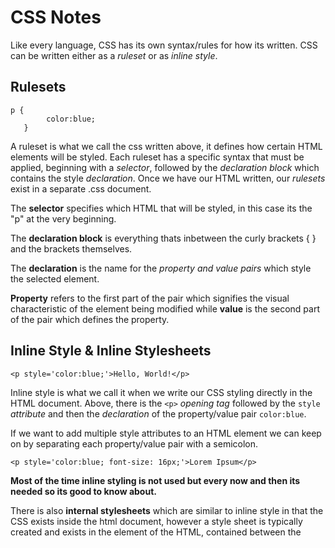 # CSS Notes

Like every language, CSS has its own syntax/rules for how its written. CSS can be written either as a *ruleset* or as *inline style*.


## Rulesets 

```
p {
        color:blue;
   }
```
	
A ruleset is what we call the css written above, it defines how certain HTML elements will be styled. Each ruleset has a specific syntax that must be applied, beginning with a *selector*, followed by the *declaration block* which contains the style *declaration*. Once we have our HTML written, our *rulesets* exist in a separate .css document. 

The **selector** specifies which HTML that will be styled, in this case its the "p" at the very beginning.

The **declaration block** is everything thats inbetween the curly brackets { } and the brackets themselves.

The **declaration** is the name for the *property and value pairs* which style the selected element.
 
**Property** refers to the first part of the pair which signifies the visual characteristic of the element being modified while **value** is the second part of the pair which defines the property.


## Inline Style & Inline Stylesheets

``` <p style='color:blue;'>Hello, World!</p> ```

Inline style is what we call it when we write our CSS styling directly in the HTML document. Above, there is the `<p>` *opening tag* followed by the `style` *attribute* and then the *declaration* of the property/value pair `color:blue`.

If we want to add multiple style attributes to an HTML element we can keep on by separating each property/value pair with a semicolon.

``` <p style='color:blue; font-size: 16px;'>Lorem Ipsum</p> ```

**Most of the time inline styling is not used but every now and then its needed so its good to know about.**

There is also **internal stylesheets** which are similar to inline style in that the CSS exists inside the html document, however a style sheet is typically created and exists in the <head> element of the HTML, contained between the <style> opening and closing tags. 

Whatever CSS stylization is created in the internal stylesheet will apply to the whole HTML document. This part must be written in CSS syntax even though it exists inside the HTML document.


## External Stylesheets 

These stylesheets are created outside of the HTML and exist as their own .css document. i.e. "style.css" This helps to maintain readability in both the HTML and CSS documents and is typically the standard way that CSS stylization is handled. However, having both an HTML and CSS document by themselves is not enough. 

**The two must be linked so that the HTML knows to style the webpage according to the CSS style.**

We do this by using the `<link>` element which must be placed inside the `<head>` of the HTML file. `<link>` is self closing and requires an `href` attribute and a `rel` attribute.
 
`href` is like the anchor element, and the value is the path/address to the CSS file. The path can either be an external one or an internal. (https://www.url.com/stylesheet.css OR /style.css)
	
`rel` describes the relationship betwen the HTML and the CSS. i.e. if we are linking a stylesheet, the value should be "stylesheet"

``` <link href="path-goes-here.css" rel="stylesheet"/> ```


## Selectors

These are how we *select* what HTML element we target with our CSS style. Selectors can also be referred to as tag name or element selector. Selectors do not have angle brackets <> surrounding them like their HTML counterparts. i.e. text { } VS <text></text>.

The asterisk `*` can be used as a *universal selector* to select elements of any/all types.


## Targeting Class

HTML tags also have attributes that can be targeted and styled. For example if we had 

``` <p class="brand">Shoe Company</p> ```

We could target the class attribute by writing our CSS as follows

``` .brand {color:teal;} ```

If we want to assign *multiple class* attribute values to a HTML element we can just do so by seperating each class value with a space i.e. 

``` <p class="brand title">Shoe Company</p> ```


## Targeting IDs

But what if we want to target one single specific HTML element with CSS? We can do that with the id attribute. In contrast to class, which can have multiple values, an elements' ID can only have a single value and be used once per page.

When we target something using the id, the CSS must be prepended by a `#`, i.e.

``` <h1 id="first-title">First Title</h1> ```

would be targeted by using the CSS

``` #first-title {color:red;} ```


## Attribute Selector

We can also target HTML elements by their attribute, for example making all links (aka. href) a certain color or font size. Attributes can targeted by putting the attribute name, or the selector, in between two square brackets `[ ]`.

``` [href] {color:magenta;} ```

We can get even more specific by using the syntax

``` type[attribute*=value] ```

Which selects any element that contains an instance of the value.

For instance, if we had multiple images on our webpage, we could set anchors with hyperlink references that end in .com to be one color and any that end in .gov as a different color. You could also target specific words

``` a[href*='.com'] {color:green;} ```

``` a[href*='.gov'] {color:red;} ```


## Psuedo-Class

We use pseudo-classes for things like greying out the submit button before all the forms are filled in, or changing a link from blue to purple once its been clicked on. They can be attached to any selector and is always written as a colon followed by a name. For example:

``` p:hover {background-color:lime;} ```

Syntax: 

``` selector:pseudo-class {property:value;} ```


## Classes and IDs

HTML elements have types, classes, and ids which we can target and style with CSS. 

CSS also has its own classes and IDs that serve their own purposes.
	
*Classes* are meant to be reused over many elements.

For example, you have 2 different `<h1>` elements. One needs to be bold and blue, the other needs to be bold and red. Instead of writing 2 seperate rules in the CSS document for each `<h1>` element, you could write a .green, .blue, and .bold rule in CSS. Then give one headline `class="bold green"` and the other `class="bold blue"`.

*IDs* are meant to style one specific element. **They override the styles of classes and should be used sparringly to spare yourself the headache.**


## Specificity

Specificity refers to the order/hierarchy in which CSS styles are displayed. Its best practice to style elements using the lowest degree of specificity possible so that the styling is easy to maintain and make changes to.

IDs > Classes > Type

IDs are most specific and therefore will override and style rules created for Classes and Types.


## Chaining

When writing CSS rules, you may require an HTML element to have two or more CSS selectors at the same time. This is done by combining multiple selectors, which we refer to as *chaining*. 

for instance if we had multiple `<h1>` elements but one or more of them had had the `class` attribute with the `special` value, i.e.

``` <h1 class='special'> ```

Then, in CSS, we would write

``` h1.special { ... } ```

And this would *only* target the HTML elements of `<h1>` with the class "special". If a `<p>` paragraph element also had a class of "special" the rule would NOT apply.


## Descendant Combinator

This is how we target HTML elements that are nested inside of other HTML elements. Think the Parent / Child relationship of HTML code. Descendant Combinators are used to target the child, or "descendant", html.

If we have an ordered list `<ol class="main-list">` parent with list item `<li>` children, we can target the list items by writing in CSS:

``` .main-list li { ... } ```

Note that the `.` before main-list is necessary if we are targeting a class. If we were to be targeting a whole element nested inside of another element we could type:

``` li h4 { ... } ```

This would select any `<h4>` elements that were nested inside of a list item `<li>`


## Multiple Selectors

We can separate selectors with a comma if we want to target two or more separate elements and apply the same style to all of them

Instead of writing 

```
h1 {font-family:Georgia} 
.menu {font-family:Georgia}	
```

We could write 

``` h1, .menu {font-family:Georgia;} ```

____________________________________________________________________________________________________________________


# Visual Rules of CSS

There are some fundamental CSS VISUAL RULES that we need to be aware of.

## Font Family

Also known as the more technical term "typeface" is how we can specifiy what kind of font we want to use across the entire web page.

```h1 {font-family:Georgia;} ```

This would set any `<h1>` element to be rendered with the Georgia font. There are a few rules for declaring a font family:
	
- The Font being used must be installed on the user's computer or downloaded with the site
- WEB SAFE FONTS are a group of fonts that most browsers and operating systems already have
- Best to use web safe fonts so that your web pages are correctly displayed across as much PCs as possible
- If the font name is two or more words, put the font in quotes (single or double), i.e. {font-family:"Courier New";}

## Font Size 

The property `font-size` is pretty self explanatory; set the value to a number value followed by 'px', which stands for 'pixels'.
	
```h1 {font-size:18px;} ```

## Font Weight 

The property `font-weight` can be set to a few different values like `normal` or `bold` but can also be set to a numerical value starting at 1 and maxing at 1000, typically used in increments of 100.

```h1 {font-weight: bold;}```

## Text Alignment
	
The property `text-align` can be set to align text to either `left`, `center`, or `right`. A fourth option is also `justify` which spaces out text so that it aligns with bot the left and right side of the parent element. By default, all text aligns to the left side of whatever container it is in.
	
```h1 {text-align: center;}```

## Color and Background Color

These can be set by using the `color` and `background-color` properties and then assigning them a value. These values must be one of the following options:
	
- *Keywords* like blue, red, aquamarine, etc. 
- *RGB* (255, 150, 50) Where the number values are 0 - 255 which specify how much **red**, **green**, and **blue** are used.
	- *RGBA* (255, 150, 50, 0.5) can also be used, where 'A' represents 'alpha', which is a fancy word for opacity. A value of 1.0 would be fully opaque and a value of 0 would be transparent. If an alpha value is **not** specified the color will default to fully opaque (1.0).
- *HSL* (50, 100%, 50%) Where the first number represents the hue of a color wheel, ranging from 0-360. Then saturation and lightness, which are represented in a percentage value, where saturation represents how vibrant the color is (think color vs grayscale; 100% being full color) and lightness representing how much white vs black there is in the color value (100% being full white).
	- *HSLA* (50, 100%, 50%, 0.3) can also be used, and just like RGBA, the fourth number represents the alpha value.
- *Hex* Represented by 3-6 alpha-numeric characters like `#FFFFFF` or `#FFF`.
	
```h1 {color:red; background-color: (;}```

## Opacity
	
This can be set with the `opacity` property and can be set from a value of 0 to 1, where 1 is fully visibile and 0 is invisible.
	
```h1 {opacity:0.5;}```

## Background Image

This is used when we want to use an image as the background of an element instead of just a color. The value of the background-image property will be a url, which can either be an *internal* or an *external* link (i.e. somewhere in your project or somewhere on the internet). If it is internal it must be linked with a **relative file path**
	
External:

```.main-banner {background-image:url('https:www.url.com)}```
	
Internal:	

```.main-banner {background-image: url('images/mountains.jpg');```


## Important 

This can be applied to specific declarations instead of full rules. **It overrides ANY STYLE no matter how specific it is and as a result this feature should be used very sparingly.** However, sometimes we will need to use it, for example when we work with multiple stylesheets. The syntax is
	
```p {color:blue !important;}```

____________________________________________________________________________________________________________________

# The Box Model

Browsers load HTML elements with default positions and values and this can lead to unexpected user experiences and also limit the views you can create. For example, when you change the background color of an element sometimes there are unintended consequences, like the color stretching beyond the bounds of the element.
	
All elements are "living" inside of a box. This is the box we refer to in the *box model*. When you change the background color of an element you change the entire bg color of the box. These boxes have **dimensions**, **padding**, **borders**, and **margins**.

The *content* of the box is surroudned by the *padding*, which is surrounded by the *border*, and then surrounded by the *margin*.

## Height and Width
	
By default, these are set to hold the raw contents of the box. We can modify this by adding height and width properties in our CSS rules and then assigning them values.
	
```.class {height:300px; width: 600px;}```

## Borders
	
This is a line that surrounds an element, like a frame on a painting. Borders can have width, style, and color attributes.
	
- *Width* can be set by defining a pixel amount of using the values thin, medium, or thick.
- *Style* can be set to one of ten otions, none, dotted, and solid.
- *Color* can be set using hexcodes or built in keywords like red, blue, violet, etc.
- A borders default values are `medium, none, color` ; where color is the current color of the element. 
	
If width, style, or color are not given values in the CSS ruleset, then the default values will be used instead.

## Border Radius
	
This can be used to soften/round the corners of the box/border. For instance if we set the value of the border-radius to 5px then each corner will have a radius of 5px, as in the corners will match the curvature of a circle with a radius of 5px.

If we want to make a border that is a perfect cricle, we set the size of the box to be equal in height and weight, and then set the value of the border-radius to 50%.

```
{...
height: 60px; weight 60px; border: 2px solid red; border-radius: 50%;
...}
```

## Padding

This is the space between the *borders* of the box and the *content*. Padding is like the space between the frame and the picture. We can modify the space with the `padding` selector:
	
```{padding: 10px;}```
	
This would create a 10px padding on the top, right, bottom, and left.

### Padding Shorthand
- 4 Values 
	- We can also get more specific by using padding-top, padding-bottom, padding-left, padding-right properties and assigning them values OR we can write `{padding: 5px 6px 7px 8px;}`. This targets the padding in a clockwise direction, starting at the top. (5 top, 6 right, 7 bot, 8 left)

- 3 Values 
	- This can be used if we want to pad the left and right with the same value, but have different top and bottom values. The first value targets the top, second value targets left and right, and third targets with bottom.

- 2 Values 
	- This will pad the top and bottom with the first value and pad the left and right with the second.


## Margin

This is the space directly outside of the box and the rules can be modified exactly the same as padding and padding shorthand. We can also use the keyword `auto`, which lets you center the content. For example:

```
{...
width: 400px;
margin: 0 auto;
...}
```
	
This sets the top and bottom margin to 0px and then automatically adjusts the left and right so that the element stays centered within its containing element. In order to center and element we must set a width, otherwise it will be automatically set to the full width of its containing element, like <body> for example. Its impossible to center an element that takes up the full width of the page since the width can change due to display &/o browser window size. Setting the width to 400 in the previous code example will cause the div to center within a containing element that is greater than 400px wide.


## Margin Collapse

This refers to how overlapping vertical margin space works. **When there are two separate elements (boxes) next to each other (left and right) the margin space between the two boxes is sum of both elements margins.** So if `box-a` has a margin of 10px and `box-b` has a margin of 10px then the total horizontal space between them will be 20px.

**However, if there are two elements next to each other vertically (top/bottom) then the *total vertical space* between them will be whatever the largest margin value is.** For example if `box-a` is on top of `box-c`, and A has a bottom margin value of 10px and C has a top margin value of 30px, the vertical distance between the two elements would be 30px. This is **margin collapse*.

## Overflow
	
We can also set the min and max width of elements since web pages can be viewed thru displays of differing screen sizes. If the max height is set too low/small for the content, then the content will spill outside of the box.

The `overflow` property is how we control when content spills outside of its box. Some of the values we can assign this property include:
	
- `hidden` hides content that spills outside of the box
- `scroll` will add a scroll bar so that the rest of the content can be viewed by scrolling
- `visible` will allow the content to be visible outside of the box. **This is the default option.**

## Resetting Defaults

All major web browsers have default stylesheets the use in absence of an external one. These are known as *user agent stylesheets*, in this case the term "user agent" is a technical term for the browser.

Because of these user agent stylesheets, sometimes they interfere with your work as a web developer. Many devs choose to reset these default values so they can work with a clean slate, we do this by creating the CSS rule

```* {margin: 0; padding: 0;}```

This is often the first rule in an external stylesheet. Note that these values are set to 0 and not 0px, when these properties are set to 0 they do not require a unit of measurement.

## Visibility

The visibility of elements can be controlled with the `visiblity` property. We can set the value to hidden, visible, and collapse
- `hidden` Will hide the element
- `visible` Will make the element visible. **this is the default value**
- `collapse` Is only for table rows `<tr>`, row groups `<tbody>`, columns `<col>`, and column groups `<colgroup>`. This value removes a row or column, but it does not affect the table layout. The space taken up by the row or column will be available for other content. If `collapse` is used on other elements, it renders as "hidden"

**Note that even if the visiblity is set to hidden, users can still find it using inspect element and viewing the source code in their browser. Furthermore, the page will only hide the content, the space will still be reserved on the web page although it will be blank.**

____________________________________________________________________________________________________________________


# Changing the Box Model

The box model does have an awkward limitation regarding the box dimensions. If we have a box with a border of 1px, padding of 10px and a height & width of 200px by 300px, the height and width of the box are now 222px by 322px because of the 10px padding on either side and the 1px border as well. 

To prevent this from happening, we can control the box-sizing property of the CSS rule. By default its value is content-box; this is affected by the previously mentioned problem.

We can reset the entire box model and assign a new value: border-box

```* {box-sizing: border-box;}```

This will set all boxes to be of the border-box value. This keeps the height and width at a fixed value and the border thickness and padding values will be included inside of the box, meaning no overall dimensions of the box will change.

____________________________________________________________________________________________________________________


# Box Model in Dev Tools (Inspect Element)

Google Chrome has a thing called DevTools that web devs can use to see the box around every element of a web page. This can be incredibly useful for developers to figure out where content begins and ends.

On windows we can use CTRL+SHIFT+I to open the dev tools. Alternatively we can use F12 or also clicking the 3 vertical dot menu > more tools > developer tools

For example, open the DevTools, make sure elements is selected at the top, and in then click on Computed in the next section. This will show the element and when you hover over each part (content, padding, border, margin) it will be highlighted on the web page. If you know exactly what element you want to inspect, you can right click directly on the element in the webpage and click on Inspect Element and the DevTool will automatically take you to where that HTML code is located in the Inspect Element area.

You can also change the values by double clicking on the value in the Computed seciton and typing a new number. Note that this change is only temporary and does not override how everyone else experiences the webpage on their own browser. Also, if a borders property alue is set to - initially, and you change it to a number, the changes will not take effect as these values must be first set in the CSS rule sheet.


When using DevTools to check/proof read a web page, we can quickly create a border around all elements using DevTools. First select the HTML declaration in the elements pane <html...>, then in the styles pane, click on the plus icon to add a new rule, and add the rule 
	
```* {border:1px solid red;}```
	
Which will give every element a 1px red border that quickly helps you see the layout and content of a webpage.

____________________________________________________________________________________________________________________


# Flow of HTML
	
By default, the HTML elements of a webpage will render from left to right, top to bottom, in the same order that they exist in the document. This is called *flow*.

CSS not only controls how HTML elements are styled, but can also control where they are positioned. Properties such as `position`, `display`, `z-index`, `float`, and `clear` are some basic properties for adjusting positions of HTML elements in the browser.

## Position

This property controls the default position of an element. It can have the value of `static`, `relative`, `absolute`, `fixed`, or `sticky`. **The default value is static.**

`relative` places the element in a position that is *relative* to its default static position

If we declare the position value as relative, we still need to specify where the element should be positioned on the page. We do this by accompanying the position declaration with one or more of the *offset properties*, top, bottom, left, &/o right.
	
- `Top` moves the element down from the top
- `Bottom` moves the element up from the bottom
- `Left` moves the element away from the left side (towards the right)
- `Right` mvoes the element away from the right side (towards the left)
	
These values can be set as `pixels`, `ems`, or `percentages`, among others. **These offset properties will not work if the value of the position property is static.**

`absolute` makes it so that all other elements on the page will ignore the element with the absolute position value and act as if it is not present on the page. The element will be positioned relative to its closest positioned parent element, while offset properties can be used to determine the final position from there. When an element is set to absolute, the element will scroll with the rest of the document when the user scrolls.

`fixed` will fix the element to a specific position on the page regardless of user scrolling. Set the value to fixed and accompany it with offset properties. For example, if we give the <nav> box a fixed position property, then it will stay at the top of the screen even when the user scrolls down/up.

**Static and Relative keeps the element flowing with the rest of the document, while Absolute and Fixed prevent the element from flowing with the document.**

`sticky` keeps an element flowing as the user scrolls but will STICK to a specified position as the page scrolls further.

```{...position:sticky; top: 240px;}```

Will keep the position at 240px from the top until it reaches the its correct place in the parent element and then will "unstick"


## Z-Index

This is how we order things from front to back. When elements overlap each other it can be difficult to read/consume, so we use `z-index` to determine which elements have priorty (i.e. when overlapped, which elements will appear "on top/in front" and which elements will appear "on bottom/behind" each other). The value is set with an integer and by default all elements have a value of 0. 
	
**If one element has a z-index of 1, and the other has a z-index of 0, the element with the value of 1 will appear in front of the other element.**


## Inline Display

Inline elements such as `<em>`, `<strong>` and `<a>` only take up as much space necessary to display their conent. The height and width cannot be specified in the CSS document. Inline elements have a box that wraps tightly around the content.

By using the `inline` property on elements that are not inherently inline, we can apply the same style/effect to them.

h1 {display: inline;}

The browser will render `<h1>` elements on the same line as other inline elements immediately before or after them (if there are any).


## Block-Level Elements

These elements are not displayed on the same line as the content around them. These elements fill the entire width of a page by default, but their width property can also be set. Unless otherwise specified, the height will automatically be set to whatever height is needed to fit the content.

Elements like heading elements `<h1> - <h6>`, `<p>`, `<div>`, and `<footer>` are all block level elements.

## Inline-Block

These elements combine feature of inline and block elements. THey can appear next to each other and we can specify their dimensions using the width & height properties. Images are the best example of default inline-block elements. If we have three separate `<div class="rectangle"> ... </div>` elements, by default they would render vertically. However if we use the CSS styling:

```.rectangle {display: inline-block; width 200px; height 300px;}```

The boxes will be rendered inline (next to each other horizontally) with the set height and width values.

- `inline` elements appear next to each other/on the same line but CANNOT have their height and width properties set. 
- `block` elements are not displayed on the same line and CAN have their width and height properties set. 
- `inline-block` elements have their height and width properties set AND appear on the same line as the other elements, provided they have enough space


## Float

The `float` property can be used to move the element as far left or as far right as possible in the container. As opposed to giving it an exact position using offset properties. `float` is commonly used for wrapping text around an image, note however that moving elements left or right for layout purposes is better suited for tools like CSS gridbox and flexbox.

The `float` property is often set either using the value of `left` or `right`. This works for static or relative positioned elements. **Floated elements MUST HAVE A WIDTH specified**, otherwise the element will assume the full width of its containg element and changing the float value will not yield any visible results.

`float` can be used to affect multiple elements at once, however when multiple elements are floated and thye have different heights it can affect the layout of the page. Specifically, elements can "bump" into each other and not allow other elements to properly move left or right.

## Clear

This property specifies how elements should behave when they bump into each other on the page. The value can be left, right, both, or none.
- `left` prevents the left side of the element from touching any other element within the same containing element.
- `right` prevents the right side of the element from touching
- `both` prevents left and right side from touching other lemeents
- `none` the element CAN touch either side

____________________________________________________________________________________________________________________


# Colors
	
These can be definied using keywords, RGB, or HSL, and also HEX color codes. We can change both the color (foreground) and background-color of an element.

## Keywords 
	
We can use keyword values like "red", "blue", "violet" to define the `color` property value.
	
```p {color: green};```

## RGB and HSL
	
These use 3 values to represent the Red Green and Blue or Hue Saturation and Lightness. 

```p {color: rgb (23, 45, 23);```
	
- These numbers must be between 0 and 255.
	
```p {color: hsl (255, 150, 100};```
	
- The first number HUE must be set between 0 and 360 which represents the angle on a color wheel.
- The second number SATURATION must be between 0 and 100% and represents how intense/rich/vibrant the color is.
- The last number is LIGHTNESS and must be between 0 and 50%. 50% is "normal", 0 is dark(black) and 100 is light(white).

## HEX 
	
These are color codes that use a # symbol and a combination of 6 letters &/o numbers
	
```p {color: #FFFFFF};```
	
- If a hex color code has triple repeating double characters, for example #BB44FF, it can be shortened down to #B4F.

## Opacity and Alpha

Colors can also have an opacity or alpha value. We can do this by using rgba or hsla instead of rgb or hsl. This means we also have to include a fourth value in the declaration which must be between 0 and 1.

We can also add alpha values to hex color codes. If using a 6 digit hex code, add 2 extra digits at the end representing the percentage of opacity. These additional hex digits can range from 00 (transparent) to FF(opaque). Think about how alpha masks in photoshop work. Everything that is in black is masked out and everything that is in white is still visible. Therefore, when the hex alpha is 00, the value is "black" and the visibility is "0/fasle". When the hex alpha is FF, the value is "white" and the visiblity is "1/true".

Alpha values cannot be applied to named colors, only RGB, HSL, or HEX color codes. However there is a named color keyword for 0 opacity, and that is "transparent" which is equivalent to rgba (0,0,0,0), and can be written like:
	
```p {color:transparent;}```

____________________________________________________________________________________________________________________


# Typography

We can set the `font-family` property by typing
	
```h1 {font-family: arial;}```

However, if the name of the font is multiple words, the font name must be encapsulated by quotes.
	
```h1 {font-family: 'Times New Roman';}```

## Web Safe Fonts
	
This refers to the group of fonts that are widely used by major web browsers and are safe to use on web pages without having to worry about wether or not the font will show. If the webpage uses a *non-web safe font*, the font must be installed on the device that is viewing the web page.


## Fallback Fonts & Font Stacks

These can be used as a way to create contingency plans for if certain text don't work.
	
```h1 {font-family: Caslon, Georgia, 'Times New Roman';}```

This is whats called a **font stack**. The browser will first try to use Caslon, and if unable to do that will use Georgia, and then if unable to use that will use Times New Roman. It usually contains a list of similar-looking fonts. Each subsequent font after the first (Caslon) is a **fallback font**.

## Serif and Sans-Serif
	
This refers to two different styles of typefaces. **Serif** refers to the little tail things like you see on Times New Roman, and **Sans-Serif** refers to fonts that do not have it, like Arial. Serif fonts are typically used in print, like newspapers, while Sans Serif is typically used for digital media. 

`serif` and `sans-serif` are also keyword values that can be added as the final fallback font if nothing else in front of the stack are available.

```h1 {font-family: Caslon, Georgia, 'Times New Roman'; serif;}```

In the above example, if any of the first 3 fonts arent available, the browser will use whatever serif font is available on the system.

## Font Weight

The `font-weight` property can be specified with either keywords of numerical values. Keywords are BOLD, NORMAL (default value), LIGHTER (one font weight lighter than elements parent value), or BOLDER (one font weight bolder than element's parent).

Numerical values can always be used from 1 to 1000, with 1 being the lightest and 1000 boldest. A weight of 400 is equal to normal, 700 is equal to bold. Its best practice to use increments of 100. Its important to knwo that not all fonts can be assigned numeric font weight, and not all numeric font weights are available to all fonts. Its best to look up the font and see what avaialbe font weight values are available.

## Font Style

The `font-style` property is a way to italicize text. By default the font-style is of a normal value.

```h1 {font-style: italic;}```

## Text Transformation

The `text-transform` property is a way to make the text either all uppercase or all lowercase.
	
```h1 {text-transform: uppercase;}```

## Letter Spacing
	
The property `letter-spacing` is used to set the horizontal spacing between the individual characters in an element. Its not common to have to do this but sometimes it can be useful. This property cna take length values in units, such as 2px or 0.5em.
	
```p {letter-spacing: 2px;}```

## Word Spacing

`word-spacing` works in a similar way and sets the horizontal spacing between each word. It takes values as units such as 3px or 0.5em;

```h1 {word-spacing: 2px;}```

## Line Height

The `line-height` property can be specificed to set how tall we want each line containing our text to be. Line height can be a unitless number, such as 1.2 or a unit value such as 12px, 5%, or 2em. Typically, a unitless number such as 1.2 is preferable, because it is responsive based on current font size. In other words, if the line height value is 1.2, it will automatically adjust if the font size is changed.
	
```p {line-height: 14.}```

## Text Alignment
	
The `text-align` property is used to align text to its parent element.

```p {text-align: justify;}```

## Web Fonts

Web Fonts are different than web safe fonts. Web fonts allow you to to <link> a font from something like Google Fonts or Adobe Fonts, in your HTML documents. You can also used paid fonts from font distributors like fonts.com by downloading them and hosting them with the rest of your site's files. You can create a @font-face ruleset in your CSS stylesheet to link to the relative path of the font file.

Both techniques allow you to go beyond the sometimes "traditional" apperance of web safe fonts.

For Example, if we use Google Fonts, after we find the font that we want to use, a <link> element will be automatically generated. We can then add that element to our <head> element of HTML, and then use that font in our CSS styling.

Fonts can also be added using the @font-face ruleset in your CSS stylesheet, isntead of the <link> element in your HTML document. Downloaded fonts come in a few file formats such as OTF(OpenType Font), TTF (TrueType Font), WOFF(Web Open Font Format) WOFF2(Web Open Font Format 2). The different formats are a progression of standards for how fonts will work with different browsers, with WOFF2 being the most progressive. Its a good idea to unclude TTF, WOFF, and WOFF2 with your @font-face rule to ensure compatibility on all browswers.

When you download the font files to your computer, its a good idea to make sure you generate additional file types for the same font. For example, if we are downloading the Roboto font, by default it will be a .TFF file. We should also generate a .WOFF and .WOFF2 version of the ROBOTO font as well.

When you have all the files you need, move them to a folder inside your website's working directory and you're ready to use them in a @font-face ruleset, for example:

```
@font-face {
	font-family: "MyParagraphFont";
	src: url('fonts/Roboto.woff2') format('woff2'),
	src: url('fonts/Roboto.woff') format('woff'),
	src: url('fonts/Roboto.ttf') format('truetype'),
}
```

It's recommended to define the @font-face ruleset at the top of your CSS stylesheet. When you use a downloaded font you can set the name of the font to a custom name, in the above exmaple it is "myparagraphfont". The src property contains 3 values, each specifiying the relative path to the font file and its format. The order of the different formats is important because our browswer will start at the top of the list and search until it finds a font format it supports. Once the @font-face rule is defined, you can use your custom named font on your style sheet, for example:

```p {font-family: "myparagraphfont", sans-serif;}```

____________________________________________________________________________________________________________________

# Flexbox

Previously, we learned about the box model of CSS display and the many tools and properties we can manipulate to position elements on a webpage. Flexible Box Layout, or *Flexbox*, is a tool that greatly simplifies how to position elements.

There are two important components to a flexbox layout: *flex containers* and *flex items*.

## Flex Containers 

Flex containers are elements on a page that *contain* flex items. All direct child elements of a flex container are **flex items**. The distinction is important because there are some properties that apply to flex containers and some properties that apply to flex items.

To designate an element as a flex container set the element's `display` property to `flex` or `inline-flex`. Once an element is designated as a flex container, there are several properties we can use to specify how its children behave, some of the basic ones are:

1. `justify-content`
2. `align-items`
3. `flex-grow`
4. `flex-shrink`
5. `flex-basis`
6. `flex`
7. `flex-wrap`
8. `align-content`
9. `flex-direction`
10. `flex-flow`

Flexbox is an elegant tool that makes it easy to address positioning issues that may have been difficult before.

## display: flex

Any element can be a flex container. Flex containers are helpful tools for creating websites that respond to changes in screen sizes. Child elements of flex containers will change size and location in response to the size and position of their parent container.

```
div.container {
  display: flex;
}
```

In the example above, all divs with the class container are flex containers. If they have children, the children are flex items. A div with the declaration `display: flex;` will remain block level and no other elements will appear on the same line as it. However, it will change the behavior of its child elements. Child elements will not begin on new lines.

## inline-flex

When we give a div - a block level element - the `display: flex` property, it remains a block level element. But what if we want multiple flex containers to display inline with each other? 

If we **did not** want div elements to be block-level elements, we would use `display: inline;` However, flexbox provides the `inline-flex` value for the `display` property which allows us to create flex containers that are also inline elements.

```
<div class='container'>
  <p>I'm inside of a flex container!</p>
  <p>A flex container's children are flex items!</p>
</div>
<div class='container'>
  <p>I'm also a flex item!</p>
  <p>Me too!</p>
</div>
```
```
.container {
  width: 200px;
  height: 200px;
  display: inline-flex;
}
```

In the examples above, there are two container divs. Without a declared width property, each div would stretch the entire width of the page. The paragraphs within each div would also display on top of each other because paragraphs are block-level elements.

If we declare `display: inline-flex`, the divs will display inline with each other if the page is wide enough. Notice that in the example above, the size of the flex container is set. Currently, the size of the parent container will override the size of its child elements. If the parent element is too small, the flex items will shrink to accommodate the parent containerâ€™s size.

```
<div class='container'>
  <div class='child'>
    <h1>1</h1>
  </div>
  <div class='child'>
    <h1>2</h1>
  </div>
</div>
```
```
.container {
  width: 200px;
}
 
.child {
  display: inline-flex;
  width: 150px;
  height: auto;
}
```
In the example above, the .child divs will take up more width (300 pixels) than the container div allows (200 pixels). The .child divs will shrink to accommodate the container's size.

## justify-content

By default, when we have a flex or inline-flex container, all of the child elements (flex items) move toward the upper left corner of the parent container. We can change this and specify *how* flex items spread out from left to right along the *main axis*

To position the items from left to right, we use a property called `justify-content`

```
.container {
  display: flex;
  justify-content: flex-end;
}
```
In the example above, we set the value of justify-content to flex-end. This will cause all of the flex items to shift to the right side of the flex container. Here are some commonly used values for the `justify-content` property:

- `flex-start` : all items to be positioned in order starting from the left of the parent container with no extra space between or before them
- `flex-end` : all items will be positioned in order, with the last item starting on the right side of the parent container with no extra space between or before them.
- `center` : all items will be positioned in order, in the center of the parent container, with no extra space before, between, or after them.
- `space-around` : items will be positioned with equal space before and after each item, resulting in double the space between elements
- `space-between` : items will be positioned with equal space between them, but no extra space ebfore the first or after the last elements.

"No extra space" meaning that margins and borders will be respected, but no more space (than what is specified in the style rules for the particular element) will be added between elements. The size of each individual flex item is not changed by this property.

## align-items

It is possible to align flex items vertically within the container with the `align-items` property.

```
.container {
  align-items: baseline;
}
```
In the example above, the align-items property is set to baseline. This means that the baseline of the content of each item will be aligned. Below are some common values used for the `align-items` property:

- `flex-start` : all elements will be positioned at the top of the parent container.
- `flex-end` : all elements will be positioned at the bottom of the parent container.
- `center` : the center of all elements will be positioned halfway between the top and bottom of the parent container.
- `baseline` : the bottom of the content of all items will be aligned with each other.
- `stretch` : if possible, the items will stretch from top to bottom of the container (this is the default value; elements with a specified height will not stretch; elements with a minimum height or no height specified will stretch).

These values tell the elements how to behave along the *cross axis* of the parent container, which stretches from top to bottom.

You might be unfamiliar with the `min-height` and `max-height` properties, but you have used `height` and `width` before. `min-height`, `max-height`, `min-width`, and `max-width` are properties that ensure an element is at least a certain size or at most a certain size, but we will cover that a bit further ahead.

## flex-grow

We previously learned that all flex items shrink proportionally when the flex container is too small. Howver, if the parent container is *larger than necessary* then the flex items will **not** stretch by default.

The `flex-grow` property allows us to specify if items *should* grow to fill a container and also which items should grow proportionally, more-or-less, than others.

```
<div class='container'>
  <div class='side'>
    <h1>Iâ€™m on the side of the flex container!</h1>
  </div>
  <div class='center'>
    <h1>I'm in the center of the flex container!</h1>
  </div>
  <div class='side'>
    <h1>I'm on the other side of the flex container!</h1>
  </div>
</div>
```
```
.container {
  display: flex;
}
 
.side {
  width: 100px;
  flex-grow: 1;
}
 
.center {
  width: 100px;
  flex-grow: 2;
}
```

In the example above, the `.container` div has a display value of `flex`, so its three child divs will be positioned next to each other. If there is additional space in the `.container` div (in this case, if it is wider than 300 pixels), the flex items will grow to fill it. The `.center` div will stretch twice as much as the `.side` divs. For example, if there were 60 additional pixels of space, the `center` div would absorb 30 pixels and the `side` divs would absorb 15 pixels each.

**If a max-width is set for an element, it will not grow larger than that even if there is more space for it to absorb.**

Everything in the previous sections were properties that are declared on flex containers, however this property is declared on flex items.

## flex-shrink

Just as `flex-grow` property proportionally stretches flex items, the `flex-shrink` property can be used to specify which elements will shrink and in what proportions.

You may have noticed that flex items will shrink even if the property is not declared, that is because by default the value `flex-shrink` is `1`. However, flex items *do not grow* unless the `flex-grow` property is declared because the default value is `0`.

```
<div class='container'>
  <div class='side'>
    <h1>I'm on the side of the flex container!</h1>
  </div>
  <div class='center'>
    <h1>I'm in the center of the flex container!</h1>
  </div>
  <div class='side'>
    <h1>I'm on the other side of the flex container!</h1>
  </div>
</div>
```
```
.container {
  display: flex;
}
 
.side {
  width: 100px;
  flex-shrink: 1;
}
 
.center {
  width: 100px;
  flex-shrink: 2;
}
```
In the example above, the `.center` div will shrink twice as much as the `.side` divs if the `.container` div is too small to fit the elements within it. If the content is 60 pixels too large for the flex container that surrounds it, the `.center` div will shrink by 30 pixels and the outer divs will shrink by 15 pixels each. Margins are unaffected by `flex-grow` and `flex-shrink`.

Keep in mind, minimum and maximum widths will take precedence over `flex-grow` and `flex-shrink`. As with `flex-grow`, `flex-shrink` will only be employed if the parent container is too small or the browser is adjusted.

## flex-basis

In the previous two exercises, the dimensions of the divs were determined by heights and widths set with CSS. Another way of specifying the width of a flex item is with the `flex-basis` property. This allows us to specify the width of an item before it stretches or shrinks.

```
<div class='container'>
  <div class='side'>
    <h1>Left side!</h1>
  </div>
  <div class='center'>
    <h1>Center!</h1>
  </div>
  <div class='side'>
    <h1>Right side!</h1>
  </div>
</div>
```
```
.container {
  display: flex;
}
 
.side {
  flex-grow: 1;
  flex-basis: 100px;
}
 
.center {
  flex-grow: 2;
  flex-basis: 150px;
}
```

## flex

We can use the `flex` *property* to provide a convenient and simple way to specify the `flex-grow`, `flex-shrink`, and `flex-basis` properties in one line.

**Note that the `flex` *property* is different than the `flex` *value* used for the `display` property**

```
.big {
  flex: 2 1 150px;
}
 
.small {
  flex: 1 2 100px;
}
```

In the example above, we use the `flex` property to declare the values for `flex-grow`, `flex-shrink`, and `flex-basis` with one line, in that order. 

If we want to only give a value for grow and shrink, but not basis we can just write:

```
.big {
 flex: 2 1;
}
```

Where the first value represents the grow, and the second represents the shrink.

We can also declare a value for grow and basis by writing:

```
.small {
  flex: 1 20px;
}
```

**Note that there *is no way* to set shrink and basis using 2 values.**

## flex-wrap

Sometimes, we don't want our content to shrink to fit its container. Instead, we might want flex items to move to the next line when necessary. This can be declared with the `flex-wrap` property. The `flex-wrap` property can accept three values:

- `wrap` child elements of a flex container that don't fit into a row will move down to the next line
- `wrap-reverse` has the same functionality as `wrap`, but the order of rows within a flex container is reversed (for example, in a 2-row flexbox, the first row from a `wrap` container will become the second in `wrap-reverse` and the second row from the wrap container will become the first in `wrap-reverse`)
- `nowrap` prevents items from wrapping; this is the default value and is only necessary to override a wrap value set by a different CSS rule.

```
<div class='container'>
  <div class='item'>
    <h1>We're going to wrap!</h1>
  </div>
  <div class='item'>
    <h1>We're going to wrap!</h1>
  </div>
  <div class='item'>
    <h1>We're going to wrap!</h1>
  </div>
</div>
```
```
.container {
  display: inline-flex;
  flex-wrap: wrap;
  width: 250px;
}
 
.item {
  width: 100px;
  height: 100px;
}
```

In the example above, three flex items are contained by a parent flex container. The flex container is only 250 pixels wide so the three 100 pixel wide flex items cannot fit inline. The `flex-wrap: wrap`; setting causes the third, overflowing item to appear on a new line, below the other two items.

The `flex-wrap` property is declared on flex *containers*.

## align-content

Now that elements can wrap to the next line, we might have multiple rows of flex items within the same container. Previously, we learned to use the `align-items` property to space flex items from the top to the bottom of a flex container. `align-items` is for aligning elements within a single row. If a flex container has multiple rows of content, we can use `align-content` to space the rows from top to bottom.

Here are some commonly used `align-content` values:

- `flex-start` : all rows of elements will be positioned at the top of the parent container with no extra space between.
- `flex-end` : all rows of elements will be positioned at the bottom of the parent container with no extra space between.
- `center` : all rows of elements will be positioned at the center of the parent element with no extra space between.
- `space-between` : all rows of elements will be spaced evenly from the top to the bottom of the container with no space above the first or below the last.
- `space-around` : all rows of elements will be spaced evenly from the top to the bottom of the container with the same amount of space at the top and bottom and between each element.
- `stretch` : if a minimum height or no height is specified, the rows of elements will stretch to fill the parent container from top to bottom (default value).

```
<div class='container'>
  <div class='child'>
    <h1>1</h1>
  </div>
  <div class='child'>
    <h1>2</h1>
  </div>
  <div class='child'>
    <h1>3</h1>
  </div>
  <div class='child'>
    <h1>4</h1>
  </div>
</div>
```
```
.container {
  display: flex;
  width: 400px;
  height: 400px;
  flex-wrap: wrap;
  align-content: space-around;
}
 
.child {
  width: 150px;
  height: 150px;
}
```

In the example above, there are four flex items inside of a flex container. The flex items are set to be 150 pixels wide each, but the parent container is only 400 pixels wide. This means that no more than two elements can be displayed inline. The other two elements will wrap to the next line and there will be two rows of `divs` inside of the flex container. The `align-content` property is set to the value of `space-around`, which means the two rows of divs will be evenly spaced from top to bottom of the parent container with equal space before the first row and after the second, with double space between the rows.

Note that the `align-content`property is declared on **flex containers**

## flex-direction

Flex containers have two axes, a *main* axis and a *cross* axis, think of these like an x and a y axis. By default, the main axis is horizontal (x) and the cross axis is vertical (y).

The main axis is used to position flex items with the properties: `justify-content`, `flex-wrap`, `flex-grow`, `flex-shrink`

While the cross axis is used to position flex items with the properties: `align-items` and `align-content`. 

However, the main and cross axis are interchangable and we can switch them by using the `flex-direction` property. By using `flex-direction: column;` the flex items will be ordered vertically instead of horizontally.

```
<div class='container'>
  <div class='item'>
    <h1>1</h1>
  </div>
  <div class='item'>
    <h1>2</h1>
  </div>
  <div class='item'>
    <h1>3</h1>
  </div>
  <div class='item'>
    <h1>4</h1>
  </div>
  <div class="item">
    <h1>5</h1>
  </div>
</div>
```
```
.container {
  display: flex;
  flex-direction: column;
  width: 1000px;
}
.item {
  height: 100px;
  width: 100px;
}
```
Using the code above, the five divs will be positioned in a vertical column. They *could* fit in a horizontal row, however the `column` value tells the browser to stack the divs on top of one another as opposed to side by side.

Remember that because these divs are now on the cross axis, properties like `justify-content` will not behave the way they did in the previous examples.

`flex-direction` can accept four values:

- `row` : elements will be positioned from left to right across the parent element starting from the top left corner (default).

- `row-reverse` : elements will be positioned from right to left across the parent element starting from the top right corner.

- `column` : elements will be positioned from top to bottom of the parent element starting from the top left corner.

- `column-reverse` : elements will be positioned from the bottom to the top of the parent element starting from the bottom left corner.

Remember that the `flex-direction` property is declared on **flex containers**

## flex-flow

Just like the shorthand `flex` property, the shorthand `flex-flow` property is used to decalre both `flex-wrap` and `flex-direction` properties in one line.

```
.container {
  display: flex;
  flex-flow: column wrap;
}
```
The first value of the `flex-flow` property is the value for `flex-direction` while the second is the `flex-wrap` value. 

Remember that the `flex-flow` property is declared on **flex-containers**

## Nested Flexboxes

So far we have only covered multiple flex containers on the same line, but it is also possible to put flex containers inside one another.

```
<div class='container'>
  <div class='left'>
    <img class='small' src='#'/>
    <img class='small' src='#'/>
    <img class='small' src='#' />
  </div>
  <div class='right'>
    <img class='large' src='#' />
  </div>
</div>
```
```
.container {
  display: flex;
  justify-content: center;
  align-items: center;
}
 
.left {
  display: inline-flex;
  flex: 2 1 200px;
  flex-direction: column;
}
 
.right {
  display: inline-flex;
  flex: 1 2 400px;
  align-items: center;
}
 
.small {
  height: 200px;
  width: auto;
}
 
.large {
  height: 600px; 
  width: auto;
}
```
Above, we have a div with three smaller images that display from top to bottom on the left of the page (`.left`). There is also a div with one large image that will display on the right side of the page (`.right`). The left div has a smaller `flex-basis` but stretches to fill more extra space while the right div has a larger `flex-basis` but stretches to fill less extra space.

Both divs are flex items *and* flex containers. The *items* have properties that dictate how they will be positioned in the parent container and how their flex item children will be positioned inside of them.


## Summary

Flexbox is a versatile tool to help position your elements in a more fluid and *flexible* layout.

1. `display: flex` changes an element to a block-level container with flex items inside of it.
2. `display: inline-flex` allows multiple flex containers to appear inline with each other.
3. `justify-content` is used to space items along the main axis.
4. `align-items` is used to space items along the cross axis of a single row.
5. `flex-grow` is used to specify how much space (and in what proportions) flex items absorb along the main axis.
6. `flex-shrink` is used to specify how much flex items shrink and in what proportions along the main axis.
7. `flex-basis` is used to specify the initial size of an element styled with `flex-grow` and/or `flex-shrink`.
8. `flex` is used to specify `flex-grow`, `flex-shrink`, and `flex-basis` in one declaration.
9. `flex-wrap` specifies that elements should shift along the cross axis if the flex container is not large enough.
10. `align-content` is used to space multiple rows along the cross axis.
11. `flex-direction` is used to specify the main and cross axes.
12. `flex-flow` is used to specify `flex-wrap` and `flex-direction` in one declaration.
13. Flex containers can be nested inside of each other by declaring `display: flex` or `display: inline-flex` for children of flex containers.

____________________________________________________________________________________________________________________
	
# Basic CSS Grid

CSS has many tools to elegantly lay out elements of a web page. There is no simple answer or no correct way to do this, it all depends on the content you are trying to display, and just like anything in programming there are always multiple different techniques to solve a problem.

We've learned about the box model, display/positioning, and flexboxes so far. This section is about *CSS Grid*. 

Whereas flexbox is mostly useful for positioning items in a one-dimensional layout, CSS Grid is most useful for two-dimensional layouts, providing many tools for aligning and moving elements across both rows and columns.

## Creating a Grid

To set up a grid we need both a *grid container* and *grid items*. The grid container is the parent element that contains the grid items as its child elements and applies overarching styling and positioning to them.

To turn an HTML element into a grid container, you must set the element's `display` property to one of two values:

- `grid` which makes block-level grid
- `inline-grid` which makes an inline grid

From there we can assign other proeprties to lay out the grid to suit our needs.

## Creating Columns

By default, grids only contain one column. When you add new items into the grid container, each new item appears on a new row. To change this we need to explicitly define the number of rows and columns in the grid.

We can do this by using the property `grid-template-columns`.

```
.grid {
  display: grid;
  width: 500px;
  grid-template-columns: 100px 200px;
}
```
This creates two columns in the grid, the first one being 100px wide and the second being 200px. For every value added, there will be another corresponding column. So if there were 5 values, 100px 200px 200px 200px 100px, there would be 5 columns.

We can also define these values as percents instead of pixels.

```.grid {
display: grid;
width: 1000px;
grid-template-columns: 20% 50% 10%}
```

Since the width of the grid is 1000px, the first column would be 20% of 1000px, or 200px. The second would be 500px, and the third column would be 100px.

We can also mix and match these values

```.grid {grid-template-columns: 100px, 20%, 500px}```

However, we should be careful to not set these values to exceed the width of the grid, this results in overflow which we will discuss further into this section.

## Creating Rows

This property is almost identical to `grid-template-columns` and takes values in a similar manner.

```
.grid {
height: 500px;
grid-template-rows: 10% 20% 600px;}
```

This would create three rows, the first being 50 pixels tall  (10% of 500px), the second being 100pixels tall (20% of 500px), and the third being 600px tall.

Remember that when using percentages in these two properties, rows are a percentage of the grid's height while columns are a percentage of the grid's width.

## Grid Template

We can use the `grid-template` property as a shorthand for both `grid-template-columns` and `grid-template-rows`.

```
.grid {grid-template: 200px 300px / 20% 10% 70%;}
```
The first values beofre the slash specify the row sizes and the values after the slash represent the columns. The same rule about percentages applies with this property as well.

## Fraction

We can use the `fr` unit of measurement, as opposed to `px`, `em`, `%` as a way to specify *fractions* of the grid. This can be used both in rows and columns and was specifically created for use in the CSS Grid. Using `fr` helps to prevent grid items from overflowing.

```
.grid {grid-template: 2fr 1fr 1fr / 1fr 3fr 1fr;}
```
This grid would have three rows and three columns. The rows would split whatever the designated `height` property was into four parts (2+1+1) and give the first row 2/4 of the space and the remaining two rows would get 1/4 each. The columns would split whatever the designated `width` property was into five parts (1+3+1) and then split the columns into 1/5, 3/5, and 1/5 respectively.

It is also possible to mix and match `fr` with other units of measurement and when we do this each `fr` represents a fraction of the remaining available space. For example:

```
.grid {
  display: grid;
  width: 100px;
  grid-template-columns: 1fr 60px 1fr;
}
```
Here, the second column is designated to take up 60px, leaving 40px remaining. Each `1fr` value would be 1/2 the remaining 40px, which would be 20px each.

## repeating()

The previous properties can also take a function as a value. We can use `repeat()` as one of those functions which was also created specifically for CSS Grid.

```.grid {grid-template-columns: repeat (3, 100px);}```

This would create three columns of 100px wide each. `repeat()` is particularly useful with `fr` in creating equal size rows or columns. We can also use multiple values in the `repeat()` function

```grid-template-columns: repeat(2, 20px 50px)```

This would create four columns where the first and third would be 20px wide and the second and fourth would be 50px wide.

## minmax()

So far we have only covered grids with a fixed size but sometimes you might want a grid to resize based on the size of the web browser.

In these situations, you may want to prevent a row or colum from being too big or too small. For example, if you have a 100px wide image in your grid you probably don't want its column to be smaller than 100px wide. This is where `minmax()` comes in handy.

```
.grid {
  display: grid;
  grid-template-columns: 100px minmax(100px, 500px) 100px;
}
```
In this example we have three columns, the first and third colum are 100pixels but the second column will vary in size. The `minmax()` function will cause the second column to be no smaller than 100px and no larger than 500px.


## Grid Gap

We can use the `column-gap`, `row-gap`, and `gap` properties to provide blank space between our grid items. It is important to remember that these properties will not add a gap at the beginning or the end of the grid.

The `gap` property is a shorthand way of including the `row-gap` and the `column-gap` into one property.

```gap: 20px 10px;```

When using 2 values the first is the row gap and the second is the column and if we use 1 value then that is the gap for both rows and columns.

## Grid Item

So far we have learned how to define a grid container and each grid item has only taken up exactly one square of the grid. Most of the time, that's not how we want to design our websites as it is boring and can be too symmetrical. In the following sections we will learn how to make grid items span multiple rows &/o columns to create interesting designs and layouts.

## Multiple Row Items

Using the properties `grid-row-start` and `grid-row-end` we can make a single grid item span multiple rows. Remember that we are no longer applying CSS styling to the outer grid container, we are now styling the grid item inside of the grid container.

```
.item {
  grid-row-start: 1;
  grid-row-end: 3;
}
```
n this example, the HTML element of class item will take up two rows in the grid, rows 1 and 2. Notice that the `grid-row-end` value is 3 but it only spans rows 1 and 2. Row grid lines and column grid lines start at 1 and end at a value that is 1 greater than the number of rows or columns the grid has. For example, if a grid has 5 rows, the grid row lines range from 1 to 6. If a grid has 8 rows, the grid row lines range from 1 to 9.

The value for `grid-row-start` should be the row at which you want the grid item to begin. The value for `grid-row-end` should be one greater than the row at which you want the grid item to end.

It is also possible for the start value to be greater than that of the end value and both properties can also each have negative values.

## Grid Row

We can use `grid-row` as a shorthand for both `grid-row-start` and `grid-row-end`.

```
.item_a {
  grid-row-start: 4;
  grid-row-end: 6;
}

.item_b {
  grid-row: 4 / 6;
}
```

Both of these rulesets would yield the same results. The number before the slash is the row start and the number after the slash is the row end.

When an item spans multiple rows or colums using these properties it will also include any `gap` that exists. For example, if an item spans two rows of `height` 100px and there is a 10px `gap`, then the item will have a total height of 210px.

## Grid Column

`grid-column-start`, `grid-column-end`, and `grid-column` work identically to the row properties we just covered. These properties allow a grid item to span multiple columns.

When using these properties (`grid-row-etc` and `grid-column-etc`) we can also use the keyword `span` to start or end a column or row relative to its other end.

```
.item_a {
  grid-column: 4 / span 2;
}

.item_b {
  grid-column: 4 / 6;
}
```
Both of these rulesets would yield the same result. The keyword `span` can be incredibly useful because it helps us avoid the "off-by-one" errors you might make when determining the ending grid line of an element.

## Grid Area

We can also use the `grid-area` property as a shorthand for `grid-column-start`, `grid-column-end`, `grid-row-start`, and `grid-row-end`. This property takes four values which are all separated by slashes and the order of these values are incredbily important!

```
.item {
  grid-area: 2 / 3 / 4 / span 5;
}
```

The first value is the row start, the second value is the column start, the third value is the row end, and the fourth value is the column end.
____________________________________________________________________________________________________________________
	
# Advanced CSS Grid	
	
## Grid Template Areas

The `grid-template-areas` property allows you to name sections of your web page that you can use as values in the `grid-row-start`, `grid-row-end`, `grid-column-start`, `grid-column-end`, and `grid-area` properties. 

**This property is declared on grid containers**

```
grid-template-areas: "head head"
                       "nav nav" 
                       "info services"
                       "footer footer";
```

- This tells us that the area name "head" will take the space of row 1, column 1 and row 1, column 2
- The area named "nav" will do the same and take the space of row 2, column 1 and row 1, column 2.
- This next part tells us that "info" will take up row 3, column 1 and "services" will take up row 2, column 2.
- This part tells us "footer" will take up the space of row 4, column 1 and row 4, coulmn 2.

## Overlapping Elements

Another powerful feature of CSS Grid Layout is the ability to easily overlap elements. When we overlap elements, it is generally easiest to use the `grid-area` property with grid row names. 

```
.container {
  display: grid;
  grid-template: repeat(8, 200px) / repeat(6, 100px);
}
 
.info {
  grid-area: 1 / 1 / 9 / 4;
}
 
.services {
  grid-area: 1 / 4 / 9 / 7;
}
 
img {
  grid-area: 2 / 3 / 5 / 5;
  z-index: 5;
}
```
We can see in the following code that the `img` will overlap (i.e. exist in the same rows & columns) both the `.info` and `.services` elements of our web page. 

By using the `z-index` property we can designate that it will render in front of both the `.info` and `.services` elements.

## Justify Items

We have mentioned "two-dimensional grid-based layouts" a few times. This means that there are 2 axes in our grid layout, the horizontal/row axis and vertical/column axis otherwise known as the block axis and the inline axis.

The `justify-items` property allows us to position grid items along the inline, or row, axis. This means that it positions items from left to right across the web page.

**This property is declared on grid containers** and accepts values such as:

- `start` which aligns grid items to the left side of the grid area
- `end` which aligns grid items to the right side of the grid area
- `center` which aligns grid items to the center of the grid area
- `stretch` which stretches all items to fill the grid area

There are several other values that can be used for the `justify-items` property that you can find more information about in the [documentation](https://developer.mozilla.org/en-US/docs/Web/CSS/justify-items#Values).It is important to note that the page with the definitions includes some values that are not accepted in CSS Grid layout.

## Justify Content

If `justify-items` is how we position *grid items* within their columns along the inline axis, then we can use `justify-content` to position *the entire grid* along the inline axis.

**This property is declared on grid containers** and accepts these values:

- `start` aligns the grid to the left side of the grid container
- `end` aligns the grid to the right side of the grid container
- `center` centers the grid horizontally in the grid container
- `stretch` stretches the grid items to increase the size of the grid to expand horizontally across the container
- `space-around` includes an equal amount of space on each side of the grid element. There will be half as much spafe before the first element and after the last element as there is between elements.
- `space-between` includes an equal amount of space between grid items with no space at either end
- `space-evenly` places an even amount of space between grid items and either ends

Just as before, there are other values we can use for this property which can be found in the [documentation](https://developer.mozilla.org/en-US/docs/Web/CSS/justify-content#Values) however some of these values will not be accepted in CSS Grid Layout.

## Align Items

We can use the `align-items` property to position grid items along the horizontal, or block, axis. **This property is declared on grid containers** and accepts these values:

- `start`
- `end`
- `center`
- `stretch`

Consult the [documentation](https://developer.mozilla.org/en-US/docs/Web/CSS/justify-items#Values) for other accepted values and remember that not all values in the documentation will be accepted in CSS Grid Layout.

## Align Content

Just like we learned the difference between `justify-content` and `justify-items`, the same goes for `align-items` and `align-content`. The `align-content` property positions the rows along the horizontal axis and is **declared on grid containers**. It accepts the values

- `start`
- `end`
- `center`
- `stretch`
- `space-around`
- `space-between`
- `space-evenly`

Here is the [documentation](https://developer.mozilla.org/en-US/docs/Web/CSS/align-content#Values) and remember not all values are accepted in CSS Grid Layout.

## Justify Self and Align Self

`justify-items` and `align-items` specify how *all grid items* in a container will position themselves. The `justify-self` and `align-self` properties control how *individual grid items* will position themselves.These properties override the `justify-items` and `align-items` properties.  **These properties are declared on the grid items themselves NOT the grid container** and accept these values:

- `start`
- `end`
- `center`
- `stretch` 

## Implicit vs. Explicit Grid

So far, we have been *explicitly* defining the dimensions and quantities of our grid elements. This works well in many cases like a landing page for a business that will always display specific information at all times.

However, there are instances when we don't know how much information is going to be displayed. For example, consider online shopping; Often these web pages include an option to display x-amount of items per page but then also offer the ability to can display *all* items on a single page. When displaying all items on one page, the web developer cannot know in advance how many elements will be in the search results.

What about if the developer has specified a 3-column, 5-row grid (total 15 items) but the search results return 30?

This is where *implicit* grids take over; This determines the default behavior for the placement of elements when there are more than will fit into the grid specified by the CSS.

By default, the implic grid works as follows: Items will fill up exisitng rows first and then add new rows as necessary. New grid rows will only be tall enough to contain the content within them.

## Grid Auto Rows and Grid Auto Columns

CSS Grid provides two properties to specify the size of grid tracks added implicitly: `grid-auto-rows` and `grid-auto-columns`. **These properties are declared on grid containers**.

`grid-auto-rows` specifies the *height* of implicitly added grid rows and `grid-auto-columns` specify the *width* of implicitly added grid columns. They accept the same values as their grid-template counterparts:

- `px` pixels
- `%` percentages
- `fr` fractions
- `repeat()` repeat function

If we do not specify `grid-auto-rows` in our ruleset(s) the rows would be auto adjusted to the height of the content of the grid items.

## Grid Auto Flow

In addition to setting the dimensions for implicilty-added rows and columns, we can also specify the order in which they are rendered.

`grid auto flow` deisgnates whether new elements should be added to rows or columns. **This property is declared on grid containers** and accepts these values:

- `row` new elements will fill rows from left to right and create new rows when there are too many elements in a given row
- `column` new elements should fill columns from top to bottom and create new columns where there are too many elements in a given column
- `dense` this keyword invokes an algorithm that attempts to fill holes earlier in the grid layout if smaller elements are added.

We can also pair these values like this: `grid-auto-flow: row dense`.

## Summary

- `grid` template-areas specifies grid named grid areas
- grid layouts are two-dimensional: they have a row, or inline, axis and a column, or block, axis.
- `justify-items` specifies how individual elements should spread across the row axis
- `justify-content` specifies how groups of elements should spread across the row axis
- `justify-self` specifies how a single element should position itself with respect to the row axis
- `align-items` specifies how individual elements should spread across the column axis
- `align-content` specifies how groups of elements should spread across the column axis
- `align-self` specifies how a single element should position itself with respect to the column axis
- `grid-auto-rows` specifies the height of rows added implicitly to the grid
- `grid-auto-columns` specifies the width of columns added implicitly to the grid
- `grid-auto-flow` specifies in which direction implicit elements should be created
	
____________________________________________________________________________________________________________________

# Sizing Elements - Responsive Design

## Relative Measurements

We can view webpages with many different devices: phones, desktop monitors, tablets, etc. and every device has different screen sizes. As web developers, how do we ensure that the content on a webpage can be viewed in a readable and visually appealing way across all devices, regardless of screen size?

*Responsive design* refers to the ability of a website to resize and reorganize its content based on:

1. The size of the other content on the website
2. The size of the screen the website is being viewed on

When we size content with `pixels` we are giving the element *exact* dimensions, meaning that it will always be the designated size. If the screen size were to change, like switching from landscape to portrait mode on a phone, elements with a fixed size may appear too small, overflow the screen, or become completel illegible.

We can avoid hard coded exact measurements and use *relative measurements* instead to solve these problems. This allows content to remain in proportion regardless of screen size and layout.

## Em

One unit of measurement we can use instead of `pixels` is `em`. 

`em` represents the font size of the current element or the default base font size set by a browswer if none is given. For example, if the base font of a browser is 16px, then `1em` is equal to 16px. `2m` would be equal to 32px, and so on. 

## Rem

`rem` stands for *root em* and acts similar to em but instead of checking the *parent element's* font size, it checks the *root element*. The root element is the `<html>` tag.

Most browswers set the font size of the `<html>` to 16px, so by default rem measurements will be comapred to that value. If we want to set the root element font size to a different value, we need to create a ruleset in our css stylesheet.

```
html {font-size: 20px}
```

Now, if we set any future font-size to something like `2rem` or `5rem` the elements would be 40px and 100px, respectively.

One advantage of using rems is that all elements are compared to the same font size value, making it easy to predict how large or small font will appear. If you are interested in sizing elements consistently across an entire website, the rem measurement is the best unit for the job. If you’re interested in sizing elements in comparison to other elements nearby, then the em unit would be better suited for the job.

## Percentages: Height & Width

To size non-text HTML elements relative to their parent elements on the page we can use *percentages*.

Percentages are often used to size box-model values, like width, height, padding, border, and margins. They can also be used to set position properties (top, bottom, left, right).

```
.main {
  height: 300px;
  width: 500px;
}
 
.main .subsection {
  height: 50%;
  width: 50%;
}
```
When percentages are used, elements are sized relative to the dimensions of their parent element, (read: container). Therefore, the dimensions of the `.subsection` div above will be 150px tall and 250px wide. Be careful, a child element’s dimensions may be set erroneously if the dimensions of its parent element aren’t set first.

Because the box model includes padding, borders, and margins, setting an element’s `width` to `100%` may cause content to overflow its parent container. While tempting, `100%` should only be used when content will not have padding, border, or margin.

## Percentages: Padding and Margin

Percentages can also be used to set the padding and margin of elements.

When height and width are set using percentages, you learned that the dimensions of child elements are calculated based on the dimensions of the parent element.

When percentages are used to set padding and margin, however, they are calculated based only on the *width* of the parent element.

Vertical padding and margin are also calculated based on the width of the parent. Why? Consider the following scenario:

1. A container div is defined, but its height is not set (meaning it’s flat).

2. The container then has a child element added within. The child element does have a set height. This causes the height of its parent container to stretch to that height.

3. The child element requires a change, and its height is modified. This causes the parent container’s height to also stretch to the new height. This cycle occurs endlessly whenever the child element’s height is changed!

In the scenario above, an unset height (the parent’s) results in a constantly changing height due to changes to the child element. This is why vertical padding and margin are based on the width of the parent, and not the height.

Note: When using relative sizing, ems and rems should be used to size text and dimensions on the page related to text size (i.e. padding around text). This creates a consistent layout based on text size. Otherwise, percentages should be used.

## Width: Minimum & Maximum

Sometimes elements can lose their integrity when they become too small or too large. We can use the `min-width` and `max-width` properties to circumvent this problem.

We can use pixel values with these properties to ensure hard limits on the dimensions of the elements.

## Height: Minimum & Maximum

Similarly to the above section, we can also set the `min-height` and `max-height` properties as well.

If we set the `max-height` property too low for an element, its possible that the content will overflow outside of the element resulting in illegible content.

## Scaling Images and Videos

Websites often contain media, like images and videos, and its important to make sure that these are scaled proportionally so that users can view it correctly.

```
.container {
  width: 50%;
  height: 200px;
  overflow: hidden;
}
 
.container img {
  max-width: 100%;
  height: auto;
  display: block;
}
```
In this example, the `.container` represents a container div. Setting the `overflow` property to `hidden` ensures that any content with dimensions larger than the container will be hidden from view.

The second ruleset ensures that images scale with the width of the container. The `height` property is set to `auto`, meaning that an image's height will *automatically* scale proportionally with the width.

**It’s worth memorizing the entire example above. It represents a very common design pattern used to scale images and videos proportionally.**

The example above scales the width of an image (or video) to the width of a container. If the image is larger than the container, the vertical portion of the image will overflow and will not display. To swap this behavior, you can set `max-height` to `100%` and `width` to `auto` (essentially swapping the values). This will scale the *height* of the image with the height of the container instead. If the image is larger than the container, the horizontal portion of the image will overflow and not display.

## Scaling Background Images

We can also responsively scale background images of HTML elements.

```
body {
  background-image: url('#');
  background-repeat: no-repeat;
  background-position: center;
  background-size: cover;
}
```
In the example above, the image will *cover* the entire background of the element while keeping the image in proportion. If the dimensions of the image exceed the dimensions of the container, then only a portion of the image will display.

## Summary

- Content on a website can be sized relative to other elements on the page using *relative measurements*.
- The unit of `em` sizes font relative to the font size of a parent element.
- The unit of `rem` sizes font relative to the font size of a root element. That root element is the `<html>` element.
- Percentages are commonly used to size box-model features, like the width, height, padding, or margin of an element.
When percentages are used to size width and height, child elements will be sized relative to the dimensions of their parent (remember that parent dimensions must first be set).
- Percentages can be used to set padding and margin. Horizontal and vertical padding and margin are set relative to the width of a parent element.
- The minimum and maximum width of elements can be set using `min-width` and `max-width`.
- The minimum and maximum height of elements can be set using `min-height` and `max-height`.
- When the height of an image or video is set, then its width can be set to `auto` so that the media scales proportionally. Reversing these two properties and values will also achieve the same result.
- A background image of an HTML element will scale proportionally when its `background-size` property is set to `cover`.
____________________________________________________________________________________________________________________
	
# Responsive Web Design - Media Queries

Like we mentioned earlier, because websites can be viewed on various devices with their own resolutions/screen sizes its important that websites are able to resize and reorganize their content to best fit screens of any size.

When they dont, the content may look odd or become indecipherable. When a website responds to the size of the screen its viewed on, it's called a *responsive* website.

This means that they are able to respond in a change in screen size and adapt the content so that users can access it.

## Viewport Meta Tag

We've covered how to create responsive web designs with CSS, however in order to enable this responsive CSS to work we need to be familiar with the HTML viewport meta tag.

The *viewport* is the total viewable area for a user which varies depending on the device.

Based on the viewport, the `<meta>` tag is used to instruct the browser on how to render the webpage's scale and dimensions. For example, say a web page is 960px wide but the device screen is only 320px wide. When we add the `<meta>` tag to the HTML, the webpage will squish the content down until it is 320px.

We place the `<meta>` tag inside of the HTML `<head>` element.

```
<!DOCTYPE html> 
<html lang="en"> 
  <head> 
    ...
    <meta name="viewport" content="width=device-width, initial-scale=1">
    ...
  </head> 
```

- `name="viewport"` tells the browser to display the wbe page at the same width as its screen.

- `content` defines the values for the `<meta>` tag including `width` and `initial-scale`.

- `width=device-width` is a key-value pair that controls the size of the viewport; it sets the width of the viewport to equal the width of the device.

- `initial-scale=1` sets the inital zoom level

## Media Queries

CSS uses *media queries* to adapt a website's content to different screen sizes by detecting the size of the current screen and applying different CSS styles depending on the width of the screen.

```
@media only screen and (max-width: 480px) {
  body {
    font-size: 12px;
  }
}
```
The example above defines a rule for screens smaller than 480px which is approximately the width of many smartphones in landscape orientations.

- `@media` this keyword begins a media query rule and instructs the CSS compiler on how to parse the rest of the rule

- `only screen` indicates what types of devices should use this rule. `screen` is the media type always used for displaying content, no matter the type of device. The `only` keyword is added to indicate that this rule only applies to one media type: `screen`.

- `and (max-width : 480px) is known as the *media feature* and instructs the CSS compiler to apply the CSS style to devices with a width of 480px or smaller. *Media features* are the conditions that must be met in order to render the CSS within a media query.

- The CSS rules that we nest inside of the media query's curly braces tell the compiler how to style the content when the query has been met. In the example above, the font size will be set to 12px if the screen is 480px or smaller.

## Range

We can target specific screen sizes with multiple height and width media features. `min-width`, `max-width`, `min-height`, and `max-height` can be used in this case.

```
@media only screen and (min-width: 320px) and (max-width: 480px) {
    /* ruleset for 320px - 480px */
}
```

The example above would only apply its CSS rules when a screen's width is between 320px and 480px. Also notice that we can chain the requirements together using multiple `and` keywords.

We can also separate them into two individual rulesets:

```
@media only screen and (min-width: 320px) { 
    /* ruleset for >= 320px */
}
 
 
@media only screen and (min-width: 480px) { 
    /* ruleset for >= 480px */
}
```
The first media query in the example above will apply CSS rules when the size of the screen meets or exceeds 320 pixels. The second media query will then apply CSS rules when the size of the screen meets or exceeds 480 pixels, meaning that it can override CSS rules present in the first media query or apply additional CSS rules that are not already present in the first.

Both examples above are valid, and it is likely that you will see both patterns used when reading another developer’s code.

## Dots Per Inch (DPI)

We can also target media feature by screen resolution. For users with higher resolutions we probably want to supply higher resolution media, like images or videos.

To do so we can use `min-resolution` and `max-resolution` media features. These accept a resolution in either dots per inch (dpi) or dots per centimeter (dpc).

```@media only screen and (min-resolution: 300dpi) {
    /* CSS for high resolution screens */
}
```
This targets high resolution screens by making sure the screen resolution is at least 300 dots per inch.

## And Operator

We use the `and` operator to chain multiple media feature requirements together. Previously, we used to to chain `min-width` and `max-width` together but we can also use it to chain properties like `max-width` and `min-resolution` together as well. For example:

```
@media only screen and (max-width: 480px) and (min-resolution: 300dpi) {
    /* CSS ruleset */
}
```
We can use the `and` operator to chain together as many media features as necessary.

## Comma Separated List

If we only need *one* of multiple media features in a media query msut be met, media features can be separated in a comma separated list.

For example, if we needed to apply a style when either

- The screen is more than 480px wide
**OR**
- The screen is in landscape mode

We could use 

```
@media only screen and (min-width: 480px), (orientation: landscape) {
    /* CSS ruleset */
}
```
Note that the second media feature is `orientation`, which detects if a page has more width than height. If its wider than it is tall, then its considered `landscape` and if its taller than it is wide than it is `portrait`.

## Breakpoints

We know *how* to use media queries to apply CSS rules based on screen size and resolution, but how do we know *what* queries we should set?

The point at which media queries are set are called *breakpoints*. Breakpoints are the screen sizes at which your web page does not appear properly. For example, if we want to target tablets that are in landscape orientation, we can create the following breakpoint:

```
@media only screen and (min-width: 768px) and (max-width: 1024px) and (orientation: landscape) {
    /* CSS ruleset */
}
```

However, it would be impractical to set breakpoints for every device imaginable because there are so many and there are new devices constantly being released.

Therefore, it is best practice to resize your browser to view where the website naturally breaks based on its content. The dimensions at which the layout breaks or looks odd become your media query breakpoints, and with this information we know what media queries to use in order adjust the CSS styling.

By observing these breakpoints we can create the best possible experience on a project-by-project basis, rather than forcing every project to fit a certain screen size. Different projects have different needs and so creating a responsive design should be no different.

Consult [this list](https://content.codecademy.com/courses/freelance-1/unit-5/screen-sizes.png?_gl=1*g9mb9q*_ga*Mzg2MDEyNTUuMTY1NDEyMDYwOQ..*_ga_3LRZM6TM9L*MTY2OTY4MDgwOC4xMDkuMS4xNjY5NjgzMTEwLjYwLjAuMA..) of breakpoints by device widths for reference when testing your website to make sure it looks great across a variety of devices.

## Summary

- When a website responds to the size of the screen it’s viewed on, it’s called a *responsive* website.
- Writing *media queries* is how we apply different CSS styles depending on the dimensions of the screen being used. I.e. we query if a screen meets certain requirements and if it does then the CSS is applied.
- Adding the viewport `<meta>` tag to our code allows us to control the width and scaling of the viewport so that it’s sized and scaled correctly on all devices.
- Media queries require *media features*. Media features are the conditions that must be met to render the CSS within a media query.
- Media features can detect many aspects of a user’s browser, including the screen’s width, height, resolution, orientation, and more.
- The `and` operator requires multiple media features to be true at once.
- A comma separated list of media features only requires one media feature to be true for the code within to be applied.
- The best practice for identifying where media queries should be set is by resizing the browser to determine where the content naturally breaks. Natural breakpoints are found by resizing the browser.
____________________________________________________________________________________________________________________
	
# CSS Transitions

Various elements of a website can have their visual apperance change, for example like when you mouse over a link on some websites it changes color.

We can control these changes with *CSS transitions*, which are a type of *state change*. CSS transitions allows us to control the timing of visual state changes. We can control:

- Which CSS properties transition
- How long the transition lasts
- How much time there is before the transition happens
- How the transition accelerates

For a complete list of animated properties, [click here.](https://developer.mozilla.org/en-US/docs/Web/CSS/CSS_animated_properties)

## Duration

To create the most simple kind of transition we must specify two of the four aspects:

- The property we want to change
- The duration of the transition

```
a {
  transition-property: color;
  transition-duration: 1s;
}
```

The code above changes the foreground color of the anchor element over the duration of 1 second.

We can change things like the color values of `color` and `background-color` and the length values such as `font-size`, `width`, and `height`.

Duration can be specified in either **seconds** or **milliseconds**.

## Timing Function

`transition-timing-function` refers to the pace or acceleration of the transition.

The default value is `ease` which starts slowly, speeds up in the middle, and slows down at the end. Some of the other values we can use are:

- `ease-in` starts slow, accelerates quickly, stops abruptly
- `ease-out` begins abruptly, slows down, and ends slowly
-`ease-in-out` stars slow, gets fast in the middle, ends slowly
- `linear` constant speed the whole time

[More information can be found here about timing functions](https://developer.mozilla.org/en-US/docs/Web/CSS/transition-timing-function)

## Delay

`transition-delay` specifies how long we will wait before the transition begins. 

The default value is `0s`, meaning no delay.

```
transition-property: width;
transition-duration: 750ms;
transition-delay: 250ms;
```

In the example above the width property will change after a delay of 250ms and will animate over 750ms.

## Shorthand

We can use the property `transition` to simplify all four of these properties into one and make our job easier. When we use this property the values must be put in a specific order: `transition-property`, `transition-duration`, `transition-timing-function`, and `transition-delay`

```transition: color 1.5s linear 0.5s;```

If we leave out any of these properties then the default value will be applied with one exception: **you must set the duration if you want to define a delay**. Since both are time values, the browser will always interpret the first value it sees as the duration.

## Combination

The shorthand `transition` also has another great advantage to using it: you can describe multiple unique transitions using a single `transition` property. We separate each transition rule with a comma `,`. For example:

```
transition: color 1s linear,
font-size 750ms ease-in 100ms;
```

This will transition the color over 1 second in a linear time scale **AND** change the font size over 750ms with the ease-in timing function after a 100ms delay.

## All

Even with the shorthand, specifying transitions for many properties can be incredibly tedious. Its common to use the same duration, timing, function, and delay for multiple properties. When this is the case we can set the `transition-property` value to `all`. This applies the same values to all properties.

`all` means every value that changes will be transitioned in the same way. We can use `all` with separate individual transition properties or with the shorthand syntax.

```transition: all 1.5s linear 0.5s;```

This example would change all properties over 1.5seconds in a linear fashion after a 0.5s delay.

## Summary

- CSS Transitions have 4 components:

	- The *property* that will transition
	- The *duration* of how long the transition will take
	- The *timing function* that describes the transition's acceleration
	- The *delay* to pause before the transition will take place

- The most simple transition must include the property and the duration
- We can use the shorthand property `transition` to define all four components at once
- We can string multiple transitions together under a single `transition` property by using a comma `,` to separate each transition
- Many properties *state changes* can be transitioned such as
	- color & background color
	- font size
	- width & height
- We can use `all` as a transition property value to cause every property to transition

[CSS Transitions documentation can be found here.](https://developer.mozilla.org/en-US/docs/Web/CSS/CSS_Transitions/Using_CSS_transitions)

____________________________________________________________________________________________________________________

# Font Awesome

We can use Font Awesome as a way to include icons/symbols into our website - such as social media icons or the save icon (floppy disk).

To do this we need to link it within our `head` element and then use the `<i>` tag to add the icons in the HTML.

## Linking Font Awesome

Using the `<link>` tag in our `<head>` element of the HTML we can link the Font Awesome Library to our webpage either from a CDN (content development network) or thru a saved & linked local file.

When linking to a CDN, its recommended to use the [Bootstrap CDN](https://www.bootstrapcdn.com/fontawesome/), which hosts a copy of the Font Awesome library.

```
<head>
  <link rel="stylesheet" href="https://cdn.jsdelivr.net/npm/@fortawesome/fontawesome-free@5.15.4/css/fontawesome.min.css">
</head>
```
The example above is a link to the font awesome stylesheet stored on the Bootstrap CDN server.

We can also [download](http://fontawesome.io/get-started/) the most up-to-date version of the Font Awesome library to use as a local/relative path in our `<link>` element of the `<head>` in the HTML document.

```
<head>
  <link rel="stylesheet" href="resources/css/fontawesome.css">
</head>
```

Both methods are acceptable however using the CDN method is faster and requires less storage space while the locally stored library will work in the event that the CDN server does down and also allows you the flexibility to use the icons if you ever are developing without internet access.

## Adding Font Awesome Icons

Font Awesome icons are saved as CSS classes and are placed into an HTML document by adding an `<i>` tag with the two classes `fa` and `fa-icon-name` - where "icon-name" refers to the specific class name.

```<i class="fa fa-save"></i>```

This example would render the floppy disk icon. The `fa` that precedes `fa-save` is necessary for all Font Awesome icon elements. We can also use things like 

```
<i class="fa fa-facebook"></i>
<i class="fa fa-twitter"></i>
<i class="fa fa-pinterest"></i>
```

To render the facebook, twitter, and pintrest icons, respectively.

## Icon Sizing

We can also change the size of the icons with `fa-lg`, `fa-2x`, `fa-3x`, `fa-4x`, and `fa-5x` by 33%, 2x, 3x, 4x, and 5x, respectively. For example:

```
<i class="fa fa-camera fa-lg"></i>
<i class="fa fa-cab fa-4x"></i>
```
This would render the camera icon as the "large" version, or 33% larger, and the cab icon 4x its default size.

# Managing Assets and Icons

An important part of developing a website is including visual assets such as logos and images. 

*Favicons* are the name of the small image displayed in the tab or the browser bar - look at any of your currently open browser tabs right now and you should see an example.

We can use free online resources like [favicon-generator.org](http://www.favicon-generator.org/) to create favicons.

Another important thing to know is the difference between different image formats like

- JPEGs which are highly compressible file types that is preferred for images with significant detail
- PNG a file type that is lossess (meaning the full quality is maintained) and generally preferred for images with less detail such as logos
- SVG which are useful for high resolution screens. *Scalable Vector Graphics* will change size(scale) for various screen sizes and they also contain roughly 50% less data than their JPEG and PNG counterparts, allowing web pages to load more quickly. They are widely used for simple images like icons and logos.

Sometimes we may need to crop &/o resize images for whatever reason, we can do this with softare like Photoshop or with free online resources like [Pixlr](https://pixlr.com/editor/) and we can also convert images to SVGs using [online-convert.com](http://image.online-convert.com/convert-to-svg).

____________________________________________________________________________________________________________________
	
# Digital Accessibility

What is accessibility? This refers to designing devices, prodcuts, and environments so that individuals with disabilities or sensory ipairments can successfully use the device or product.

This is in compliance with the ADA, Americans with Disabilties Act, which madates that publica nd private spaces be made accessible to people with disabilties that include but are not limited to

- Sensory impairments
- Cognitive impairments
- Phsyical limitations

So then, what is digital accessibility? This specifically refers to accessibility within digital media but is not much different from the general idea of accessibility. 

However, the requirements are very different. Some examples include, but are not limited to

- Screen readers that parse a website for a user with visual impariments
- Videos on websites are closed-captioned for individuals with hearing impairments
- Images include "alt text" for individuals with visual impairments
- Websites must be navigable by keyboard for users who may not be able to operate a mouse

This covers only a brief subset of how websites and mobile apps must incorporate digital accessibility, for more information and the complete list of all guidelines refer to the [web content accessibility guidelines 2.1](https://www.w3.org/TR/WCAG21/)

## ARIA

ARIA stands for Accessible Rich Internet Applications and refers to the guidelines that must be followed to create webpages that are ADA compliant and accessible for people with sensory, cognitive, or physical impairments.

## Semantic HTML Elements

Semantic HTML elements help people who use screen readers. For example, we know that a `<header>` element is supposed to contain introductory and navigational elements like a logo, links, and/or a search bar. 

We *could* create `<div class="header">` but this would not be of help for people who use screen readers.

For a complete list of semantic HTML elements, [click here](https://developer.mozilla.org/en-US/docs/Web/HTML/Element).

## ARIA Role

Text on a web page can communicate different types of information. Some text may make up the main content of the page, other text may describe navigation icons, still other text might describe input fields or menus. It can be challenging to place text in the context of a web page without knowing where it is positioned or the type of information it is meant to communicate.

We can use the HTML attribute `role` to help give context to web page information. The value of an element's role attribute changes how a screen reader communicates the element.

For example, we can use `role="complimentary"` to let the screen reader know that the information contained in this element is *complimentary*(or supporting) to the information that is being read at the moment. It helps users of screen readers identify the relationship between the sections of a page.

[Here](https://www.w3.org/TR/html-aria/#allowed-aria-roles-states-and-properties) is a list of all acceptable ARIA roles.

## ARIA Role: Presentation

When a screen reader comes across HTML tags it reads the tag out loud every time the tag is encountered. This poses a problem for things like HTML list tags because of how many times we have to use `<ol>`, `<ul>` and/or `<li>`.

We can instruct screen readers to skip reading unnecessary element tags by setting the `role` attribute value to `presentation`.

The `presentation` role skips over element tags and their necessary children. So when we give the `role="presentation"` attribute to a list it will skip reading `<ol>` or `<ul>` and will also skip the `<li>` elements in each list as well.

When we use `role="presentation"` on something like a div, the screen reader will skip reading "div" but it will read the id or class name for the user.

## ARIA Properties

`aria-label` can give the screen reader additional information to read out loud to the user. For example, if we have an image of some artwork and the artist's name underneath it - to a non-visually impaired person it's obvious that this is the name of the artist. 

```<img src="#" alt="A painting of the Shenandoah Valley"/>
<p>Armand Cabrera, 2010</p>
```

However, for someone who uses a screen reader they may be a bit confused without any added context. Thats where `aria-label` comes in.

```
<img src="#" alt="A painting of the Shenandoah Valley"/>
<p aria-label="Artist">Armand Cabrera, 2010</p>
```

For a complete list of ARIA properties [click here](https://developer.mozilla.org/en-US/docs/Web/Accessibility/ARIA/ARIA_Techniques)

## Alt Attribute

Some HTML elements have a built-in attribute called `alt` that works like `aria-label` but has added functionality.

The `alt` attribute is used to describe an image or several other elements. A screen reader will read this value outloud AND this value will also be what is displayed if the element cannot be loaded/rendered. 

`aria-label` will never be displayed on the screen and is a better choice for elements that do not support the `alt` attribute.

When using the `alt` attribute you should adhere to these conventions:

1. the value shoud concisely describe the image
2. for images that are also `<a>` elements, the `alt` attribute should describe the source that the link targets
3. if an image conveys no information, such as a decorative border, the `alt` attribute should be empty but never omitted
4. if the image is described with text that is near the image, do not duplicate the description in the `alt` attribute and just leave it empty.
5. the value of an `alt` attribute should be no more than 150 characters

## Summary

- Use semantic HTML elements whenever possible to allow screen reader users to navigate your website more easily
- The `role` attribute is used to communicate information about the role of specific elements
- `role="presentation"` allows a screen reader to skip markup elements that don't directly contain useful information
- `aria-label` and other ARIA properties can be used to help users perceive information that is communicated visually but not through text
- the `alt` attribute should be added to every image element - and all other elements that support it - instead of `aria-label` and should be a useful description of the image.
